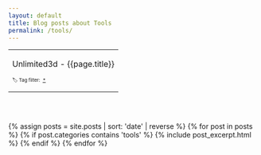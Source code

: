 ```yaml
---
layout: default
title: Blog posts about Tools
permalink: /tools/
---
```


<div class="topnavbar">
<header class="content-header">
  <table style="width:100%; height:90px"><tr>
  <td style="width:100%">
  <p>Unlimited3d - {{page.title}}</p>
  <p style='font-size: 0.6em;'>🏷️ Tag filter:&nbsp;
  <a href="{{site.baseurl}}/">&#42;</a>
  </p>
  </td>
  </tr></table>
</header>
</div>

<div class="page-content inset">
<link rel="stylesheet" href="{{site.baseurl}}/css/code-highlight-molokai.css" />

{% assign posts = site.posts | sort: 'date' | reverse %}
{% for post in posts %}
  {% if post.categories contains 'tools' %}
  {% include post_excerpt.html %}
  {% endif %}
{% endfor %}

</div> <!-- page-content-inset -->
